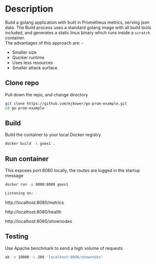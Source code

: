 # Description
Build a golang application with built in Prometheus metrics, serving json data.
The Build process uses a standard golang image with all build tools included, and generates a static linux binary which runs inside a `scratch` container.  
The advantages of this approach are: - 
- Smaller size
- Quicker runtime
- Uses less resources
- Smaller attack surface

## Clone repo
Pull down the repo,  and change directory

``` bash
git clone https://github.com/mjbower/go-prom-example.git
cd go-prom-example
```

## Build 
Build the container to your local Docker registry 

``` bash
docker build -t goex1 .
```


## Run container
This exposes port 8080 locally,  the routes are logged in the startup message

```bash
docker run -p 8080:8080 goex1
```

```bash
Listening on: -
```

http://localhost:8080/metrics

http://localhost:8080/health

http://localhost:8080/shownodes

## Testing
Use Apache benchmark to send a high volume of requests

``` bash
ab -n 10000 -c 200 "localhost:8080/shownodes"
```

